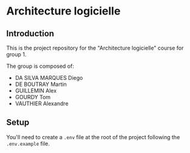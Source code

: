 # Architecture logicielle

## Introduction

This is the project repository for the "Architecture logicielle" course for group 1.

The group is composed of:

- DA SILVA MARQUES Diego
- DE BOUTRAY Martin
- GUILLEMIN Alex
- GOURDY Tom
- VAUTHIER Alexandre

## Setup

You'll need to create a `.env` file at the root of the project following the `.env.example` file.